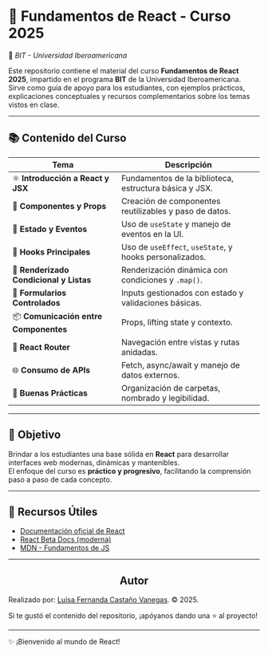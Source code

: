 # 🚀 Fundamentos de React - Curso 2025  
📘 *BIT - Universidad Iberoamericana*

Este repositorio contiene el material del curso **Fundamentos de React 2025**, impartido en el programa **BIT** de la Universidad Iberoamericana.  
Sirve como guía de apoyo para los estudiantes, con ejemplos prácticos, explicaciones conceptuales y recursos complementarios sobre los temas vistos en clase.

---

## 📚 Contenido del Curso

| Tema | Descripción |
|------|-------------|
| ⚛️ **Introducción a React y JSX** | Fundamentos de la biblioteca, estructura básica y JSX. |
| 🧱 **Componentes y Props** | Creación de componentes reutilizables y paso de datos. |
| 🔄 **Estado y Eventos** | Uso de `useState` y manejo de eventos en la UI. |
| 🧩  **Hooks Principales** | Uso de `useEffect`, `useState`, y hooks personalizados. |
| 🧠 **Renderizado Condicional y Listas** | Renderización dinámica con condiciones y `.map()`. |
| 📝 **Formularios Controlados** | Inputs gestionados con estado y validaciones básicas. |
| 📦 **Comunicación entre Componentes** | Props, lifting state y contexto. |
| 🧭 **React Router** | Navegación entre vistas y rutas anidadas. |
| 🌐 **Consumo de APIs** | Fetch, async/await y manejo de datos externos. |
| 🧹 **Buenas Prácticas** | Organización de carpetas, nombrado y legibilidad. |

---

## 🎯 Objetivo

Brindar a los estudiantes una base sólida en **React** para desarrollar interfaces web modernas, dinámicas y mantenibles.  
El enfoque del curso es **práctico y progresivo**, facilitando la comprensión paso a paso de cada concepto.

---

## 📎 Recursos Útiles

- [Documentación oficial de React](https://reactjs.org/)
- [React Beta Docs (moderna)](https://react.dev/)
- [MDN - Fundamentos de JS](https://developer.mozilla.org/es/docs/Web/JavaScript)

---

<!-- ## 🛠 Estructura del Repositorio -->


<!-- Subtítulo de Autor -->
<h2 align="center">Autor</h2>

Realizado por: 
[Luisa Fernanda Castaño Vanegas](https://www.linkedin.com/in/luisacastanovanegas/). © 2025.
<br>

<!-- Mensaje de Estrellita -->
<p>Si te gustó el contenido del repositorio, ¡apóyanos dando una ⭐ al proyecto!</p>


---

✨ ¡Bienvenido al mundo de React!